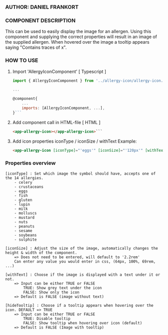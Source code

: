 ### AUTHOR: DANIEL FRANKORT

### COMPONENT DESCRIPTION

This can be used to easily display the image for an allergen.
Using this component and supplying the correct properties will result in an image of the supplied allergen.
When hovered over the image a tooltip appears saying "Contains traces of x".

### HOW TO USE

1. Import 'AllergyIconComponent' [ Typescript ]

   ````js
   import { AllergyIconComponent } from '../allergy-icon/allergy-icon.component';

   ...

   @component{
       ...
       imports: [AllergyIconComponent, ...],
   }```

   ````

2. Add component call in HTML-file [ HTML ]
   ````html
   <app-allergy-icon></app-allergy-icon>```
   ````
3. Add icon properties iconType / iconSize / withText
   Example:
   ````html
   <app-allergy-icon [iconType]="'eggs'" [iconSize]="'120px'" [withText]="true" [hideTooltip]="true"></app-allergy-icon>``` This example will give you an icon showing theEgg-symbol (with text), with a size of 120px * 120px. When hovering over the image, it will NOT show atooltip.
   ````

### Properties overview

    [iconType] : Set which image the symbol should have, accepts one of the 14 allergies.
        - celery
        - crustaceans
        - eggs
        - fish
        - gluten
        - lupin
        - milk
        - molluscs
        - mustard
        - nuts
        - peanuts
        - sesame
        - soybeans
        - sulphite

    [iconSize] : Adjust the size of the image, automatically changes the height & width of the component.
        => Does not need to be entered, will default to '2.2rem'
        Can enter any value you would enter in css, (64px, 100%, 69rem, ...)

    [withText] : Choose if the image is displayed with a text under it or not.
        => Input can be either TRUE or FALSE
            TRUE: Show grey text under the icon
            FALSE: Show only the icon
        => Default is FALSE (image without text)

    [hideTooltip] : Choose if a tooltip appears when hovering over the icon. DEFAULT => TRUE
        => Input can be either TRUE or FALSE
            TRUE: Disable tooltip
            FALSE: Show tooltip when hovering over icon (default)
        => Default is FALSE (Image with tooltip)
